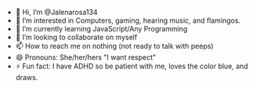 - 👋 Hi, I’m @Jalenarosa134
- 👀 I’m interested in Computers, gaming, hearing music, and flamingos. 
- 🌱 I’m currently learning JavaScript/Any Programming
- 💞️ I’m looking to collaborate on myself 
- 📫 How to reach me on nothing (not ready to talk with peeps) 
- 😄 Pronouns: She/her/hers "I want respect"
- ⚡ Fun fact: I have ADHD so be patient with me, loves the color blue, and draws. 

<!---
Jalenarosa134/Jalenarosa134 is a ✨ special ✨ repository because its `README.md` (this file) appears on your GitHub profile.
You can click the Preview link to take a look at your changes.
--->
